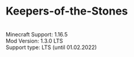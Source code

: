 # Keepers-of-the-Stones
<br>Minecraft Support: 1.16.5
<br>Mod Version: 1.3.0 LTS
<br>Support type: LTS (until 01.02.2022)
